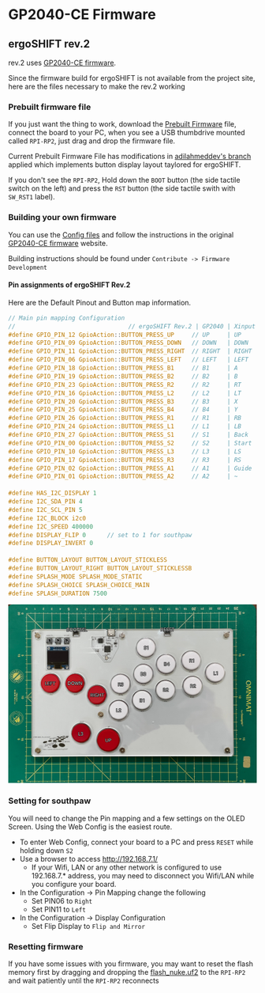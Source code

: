 GP2040-CE Firmware
========================================================================

ergoSHIFT rev.2
------------------------------------------------------------------------

rev.2 uses [GP2040-CE firmware](https://gp2040-ce.info/).

Since the firmware build for ergoSHIFT is not available from
the project site, here are the files necessary to make the rev.2 working

### Prebuilt firmware file

If you just want the thing to work, download the
[Prebuilt Firmware](./GP2040-CE_0.7.8_ergoSHIFTRev2.uf2) file, connect
the board to your PC, when you see a USB thumbdrive mounted called `RPI-RP2`,
just drag and drop the firmware file.

Current Prebuilt Firmware File has modifications in [adilahmeddev's branch](https://github.com/adilahmeddev/GP2040-CE-ERGOSHIFT-DISPLAY)
applied which implements button display layout taylored for ergoSHIFT.

If you don't see the `RPI-RP2`, Hold down the `BOOT` button (the side tactile 
switch on the left) and press the `RST` button (the side tactile swith with
`SW_RST1` label).

### Building your own firmware

You can use the [Config files](./ergoSHIFTRev2/) and follow the instructions
in the original [GP2040-CE firmware](https://gp2040-ce.info/) website.

Building instructions should be found under `Contribute -> Firmware Development`

#### Pin assignments of ergoSHIFT Rev.2

Here are the Default Pinout and Button map information.

~~~C
// Main pin mapping Configuration
//                                // ergoSHIFT Rev.2 | GP2040 | Xinput | Switch  | PS3/4/5  | Dinput | Arcade |
#define GPIO_PIN_12 GpioAction::BUTTON_PRESS_UP     // UP     | UP     | UP      | UP       | UP     | UP     |
#define GPIO_PIN_09 GpioAction::BUTTON_PRESS_DOWN   // DOWN   | DOWN   | DOWN    | DOWN     | DOWN   | DOWN   |
#define GPIO_PIN_11 GpioAction::BUTTON_PRESS_RIGHT  // RIGHT  | RIGHT  | RIGHT   | RIGHT    | RIGHT  | RIGHT  |
#define GPIO_PIN_06 GpioAction::BUTTON_PRESS_LEFT   // LEFT   | LEFT   | LEFT    | LEFT     | LEFT   | LEFT   |
#define GPIO_PIN_18 GpioAction::BUTTON_PRESS_B1     // B1     | A      | B       | Cross    | 2      | K1     |
#define GPIO_PIN_19 GpioAction::BUTTON_PRESS_B2     // B2     | B      | A       | Circle   | 3      | K2     |
#define GPIO_PIN_23 GpioAction::BUTTON_PRESS_R2     // R2     | RT     | ZR      | R2       | 8      | K3     |
#define GPIO_PIN_16 GpioAction::BUTTON_PRESS_L2     // L2     | LT     | ZL      | L2       | 7      | K4     |
#define GPIO_PIN_20 GpioAction::BUTTON_PRESS_B3     // B3     | X      | Y       | Square   | 1      | P1     |
#define GPIO_PIN_25 GpioAction::BUTTON_PRESS_B4     // B4     | Y      | X       | Triangle | 4      | P2     |
#define GPIO_PIN_26 GpioAction::BUTTON_PRESS_R1     // R1     | RB     | R       | R1       | 6      | P3     |
#define GPIO_PIN_24 GpioAction::BUTTON_PRESS_L1     // L1     | LB     | L       | L1       | 5      | P4     |
#define GPIO_PIN_27 GpioAction::BUTTON_PRESS_S1     // S1     | Back   | Minus   | Select   | 9      | Coin   |
#define GPIO_PIN_00 GpioAction::BUTTON_PRESS_S2     // S2     | Start  | Plus    | Start    | 10     | Start  |
#define GPIO_PIN_10 GpioAction::BUTTON_PRESS_L3     // L3     | LS     | LS      | L3       | 11     | LS     |
#define GPIO_PIN_17 GpioAction::BUTTON_PRESS_R3     // R3     | RS     | RS      | R3       | 12     | RS     |
#define GPIO_PIN_02 GpioAction::BUTTON_PRESS_A1     // A1     | Guide  | Home    | PS       | 13     | ~      |
#define GPIO_PIN_01 GpioAction::BUTTON_PRESS_A2     // A2     | ~      | Capture | ~        | 14     | ~      |

#define HAS_I2C_DISPLAY 1
#define I2C_SDA_PIN 4
#define I2C_SCL_PIN 5
#define I2C_BLOCK i2c0
#define I2C_SPEED 400000
#define DISPLAY_FLIP 0      // set to 1 for southpaw
#define DISPLAY_INVERT 0

#define BUTTON_LAYOUT BUTTON_LAYOUT_STICKLESS
#define BUTTON_LAYOUT_RIGHT BUTTON_LAYOUT_STICKLESSB
#define SPLASH_MODE SPLASH_MODE_STATIC
#define SPLASH_CHOICE SPLASH_CHOICE_MAIN
#define SPLASH_DURATION 7500
~~~

![Button Map](./ergoSHIFTRev2/assets/ergoSHIFT-rev2-button-mapping.jpg)

### Setting for southpaw

You will need to change the Pin mapping and a few settings on the OLED Screen.
Using the Web Config is the easiest route.

* To enter Web Config, connect your board to a PC and press `RESET` while holding down `S2`
* Use a browser to access http://192.168.7.1/
    * If your Wifi, LAN or any other network is configured to use 192.168.7.* address,
      you may need to disconnect you Wifi/LAN while you configure your board.
* In the Configuration -> Pin Mapping change the following
    * Set PIN06 to `Right`
    * Set PIN11 to `Left`
* In the Configuration -> Display Configuration
    * Set Flip Display to `Flip and Mirror`

### Resetting firmware

If you have some issues with you firmware, you may want to reset the flash
memory first by dragging and dropping the [flash_nuke.uf2](./flash_nuke.uf2)
to the `RPI-RP2` and wait patiently until the `RPI-RP2` reconnects
